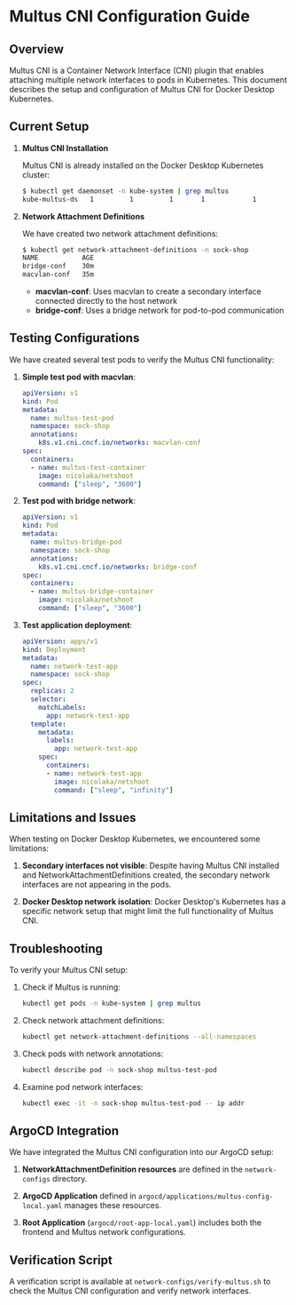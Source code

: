 # Multus CNI Configuration Guide

## Overview

Multus CNI is a Container Network Interface (CNI) plugin that enables attaching multiple network interfaces to pods in Kubernetes. This document describes the setup and configuration of Multus CNI for Docker Desktop Kubernetes.

## Current Setup

1. **Multus CNI Installation**
   
   Multus CNI is already installed on the Docker Desktop Kubernetes cluster:
   
   ```bash
   $ kubectl get daemonset -n kube-system | grep multus
   kube-multus-ds   1         1         1       1            1           <none>
   ```

2. **Network Attachment Definitions**

   We have created two network attachment definitions:
   
   ```bash
   $ kubectl get network-attachment-definitions -n sock-shop
   NAME           AGE
   bridge-conf    30m
   macvlan-conf   35m
   ```

   - **macvlan-conf**: Uses macvlan to create a secondary interface connected directly to the host network
   - **bridge-conf**: Uses a bridge network for pod-to-pod communication

## Testing Configurations

We have created several test pods to verify the Multus CNI functionality:

1. **Simple test pod with macvlan**:
   ```yaml
   apiVersion: v1
   kind: Pod
   metadata:
     name: multus-test-pod
     namespace: sock-shop
     annotations:
       k8s.v1.cni.cncf.io/networks: macvlan-conf
   spec:
     containers:
     - name: multus-test-container
       image: nicolaka/netshoot
       command: ["sleep", "3600"]
   ```

2. **Test pod with bridge network**:
   ```yaml
   apiVersion: v1
   kind: Pod
   metadata:
     name: multus-bridge-pod
     namespace: sock-shop
     annotations:
       k8s.v1.cni.cncf.io/networks: bridge-conf
   spec:
     containers:
     - name: multus-bridge-container
       image: nicolaka/netshoot
       command: ["sleep", "3600"]
   ```

3. **Test application deployment**:
   ```yaml
   apiVersion: apps/v1
   kind: Deployment
   metadata:
     name: network-test-app
     namespace: sock-shop
   spec:
     replicas: 2
     selector:
       matchLabels:
         app: network-test-app
     template:
       metadata:
         labels:
           app: network-test-app
       spec:
         containers:
         - name: network-test-app
           image: nicolaka/netshoot
           command: ["sleep", "infinity"]
   ```

## Limitations and Issues

When testing on Docker Desktop Kubernetes, we encountered some limitations:

1. **Secondary interfaces not visible**: Despite having Multus CNI installed and NetworkAttachmentDefinitions created, the secondary network interfaces are not appearing in the pods.

2. **Docker Desktop network isolation**: Docker Desktop's Kubernetes has a specific network setup that might limit the full functionality of Multus CNI.

## Troubleshooting

To verify your Multus CNI setup:

1. Check if Multus is running:
   ```bash
   kubectl get pods -n kube-system | grep multus
   ```

2. Check network attachment definitions:
   ```bash
   kubectl get network-attachment-definitions --all-namespaces
   ```

3. Check pods with network annotations:
   ```bash
   kubectl describe pod -n sock-shop multus-test-pod
   ```

4. Examine pod network interfaces:
   ```bash
   kubectl exec -it -n sock-shop multus-test-pod -- ip addr
   ```

## ArgoCD Integration

We have integrated the Multus CNI configuration into our ArgoCD setup:

1. **NetworkAttachmentDefinition resources** are defined in the `network-configs` directory.

2. **ArgoCD Application** defined in `argocd/applications/multus-config-local.yaml` manages these resources.

3. **Root Application** (`argocd/root-app-local.yaml`) includes both the frontend and Multus network configurations.

## Verification Script

A verification script is available at `network-configs/verify-multus.sh` to check the Multus CNI configuration and verify network interfaces. 